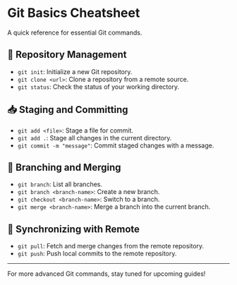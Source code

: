 # Git Basics Cheatsheet
A quick reference for essential Git commands.

## 📂 Repository Management
- `git init`: Initialize a new Git repository.
- `git clone <url>`: Clone a repository from a remote source.
- `git status`: Check the status of your working directory.

## 📥 Staging and Committing
- `git add <file>`: Stage a file for commit.
- `git add .`: Stage all changes in the current directory.
- `git commit -m "message"`: Commit staged changes with a message.

## 🌲 Branching and Merging
- `git branch`: List all branches.
- `git branch <branch-name>`: Create a new branch.
- `git checkout <branch-name>`: Switch to a branch.
- `git merge <branch-name>`: Merge a branch into the current branch.

## 🔄 Synchronizing with Remote
- `git pull`: Fetch and merge changes from the remote repository.
- `git push`: Push local commits to the remote repository.

---
For more advanced Git commands, stay tuned for upcoming guides!
